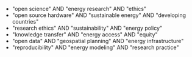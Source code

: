 - "open science" AND "energy research" AND "ethics"
- "open source hardware" AND "sustainable energy" AND "developing countries"
- "research ethics" AND "sustainability" AND "energy policy"
- "knowledge transfer" AND "energy access" AND "equity"
- "open data" AND "geospatial planning" AND "energy infrastructure"
- "reproducibility" AND "energy modeling" AND "research practice" 